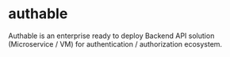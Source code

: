 # authable
Authable is an enterprise ready to deploy Backend API solution (Microservice / VM) for authentication / authorization ecosystem.
